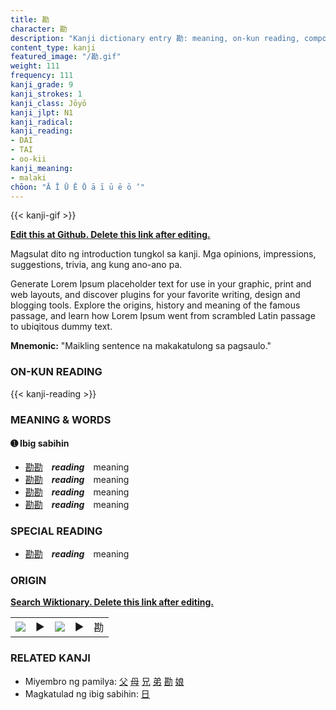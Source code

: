 ```yaml
---
title: 勘
character: 勘
description: "Kanji dictionary entry 勘: meaning, on-kun reading, compounds, origin, related kanji"
content_type: kanji
featured_image: "/勘.gif"
weight: 111
frequency: 111
kanji_grade: 9
kanji_strokes: 1
kanji_class: Jōyō
kanji_jlpt: N1
kanji_radical: 
kanji_reading: 
- DAI
- TAI
- oo-kii
kanji_meaning:
- malaki
chōon: "Ā Ī Ū Ē Ō ā ī ū ē ō ’"
---
```

[//]: # (Don't edit the line below. Kanji animated GIF code is automatically generated.)
{{< kanji-gif >}}

[//]: # (Edit below this line.)

**[Edit this at Github. Delete this link after editing.](https://github.com/tim0g/tim/tree/main/content/kanji/勘/index.md)**

Magsulat dito ng introduction tungkol sa kanji. Mga opinions, impressions, suggestions, trivia, ang kung ano-ano pa.

Generate Lorem Ipsum placeholder text for use in your graphic, print and web layouts, and discover plugins for your favorite writing, design and blogging tools. Explore the origins, history and meaning of the famous passage, and learn how Lorem Ipsum went from scrambled Latin passage to ubiqitous dummy text.
 
**Mnemonic:** "Maikling sentence na makakatulong sa pagsaulo."

### ON-KUN READING

[//]: # (Don't edit the line below. ON-KUN READING code is automatically generated.)
{{< kanji-reading >}}

### MEANING & WORDS

#### ➊ **Ibig sabihin**
  - [勘](../勘)[勘](../勘)　***reading***　meaning
  - [勘](../勘)[勘](../勘)　***reading***　meaning
  - [勘](../勘)[勘](../勘)　***reading***　meaning
  - [勘](../勘)[勘](../勘)　***reading***　meaning

### SPECIAL READING
  - [勘](../勘)[勘](../勘)　***reading***　meaning

### ORIGIN

**[Search Wiktionary. Delete this link after editing.](https://wiktionary.org/wiki/勘)**
<table class="kanji-table"><tr><td>
<img src="60px-勘-bronze.svg.png">
</td><td>▶</td><td>
<img src="60px-勘-oracle.svg.png">
</td><td>▶</td>
<td class="kanji-origin">勘</td>
</tr></table>

### RELATED KANJI
- Miyembro ng pamilya: [父](../父) [母](../母) [兄](../兄) [弟](../弟) [勘](../勘) [娘](../娘)
- Magkatulad ng ibig sabihin: [日](../日)

